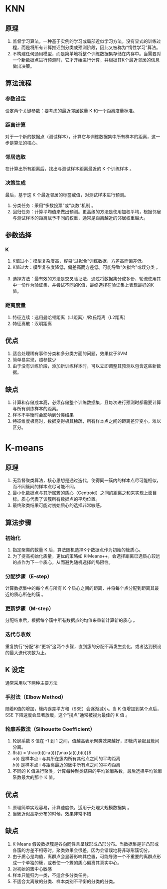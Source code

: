 # KNN
## 原理
1. 监督学习算法，一种基于实例的学习或局部近似学习方法。没有显式的训练过程，而是将所有计算推迟到分类或预测阶段，因此又被称为“惰性学习”算法。
2. 不构建任何通用模型，而是简单地将整个训练数据集存储在内存中。当需要对一个新数据点进行预测时，它才开始进行计算，并根据其K个最近邻居的信息做出决策。
## 算法流程
### 参数设定
设定两个关键参数：要考虑的最近邻居数量 K 和一个距离度量标准。 
### 距离计算
对于一个新的数据点（测试样本），计算它与训练数据集中所有样本的距离，这一步是算法的核心。   
### 邻居选取
在计算出所有距离后，找出与测试样本距离最近的 K 个训练样本 。   
### 决策生成
最后，基于这 K 个最近邻居的标签或值，对测试样本进行预测。
1. 分类任务：采用“多数投票”或“众数”机制 。   
2. 回归任务：计算平均值来做出预测。更高级的方法是使用加权平均，根据邻居与测试样本的距离赋予不同的权重，通常是距离越近的邻居权重越大。   
## 参数选择
### K
1. K值过小：模型复杂度高，容易“过拟合”训练数据，方差高而偏差低。
2. K值过大：模型复杂度降低，偏差高而方差低。可能导致“欠拟合”或误分类 。   
3. 选择方法：最有效的方法是交叉验证法，通过将数据集分成多份，轮流使用其中一份作为验证集，并尝试不同的K值，最终选择在验证集上表现最好的K值。
### 距离度量
1. 特征连续：选用曼哈顿距离（L1距离）/欧氏距离（L2距离）
2. 特征离散：汉明距离
## 优点
1. 适合处理稀有事件分类和多分类方面的问题，效果优于SVM
2. 简单易实现，超参数少
3. 由于没有训练阶段，添加新训练样本时，可以立即调整其预测以包含这些新数据。
## 缺点
1. 计算和存储成本高，必须存储整个训练数据集，且每次进行预测时都需要计算与所有训练样本的距离。
2. 样本不平衡时会影响到分类结果
3. 特征维度极高时，数据变得极其稀疏，所有样本点之间的距离差异变小，难以区分。
# K-means
## 原理
1. 无监督聚类算法，核心思想是通过迭代，使得同一簇内的样本点尽可能相似，而不同簇间的样本点尽可能不同。
2. 最小化数据点与其所属簇的质心（Centroid）之间的距离之和来实现上面目标。质心代表了该簇所有数据点的平均位置。
3. 最终聚类结果可能对初始质心的选择非常敏感。
## 算法步骤
### 初始化
1. 指定聚类的数量 K 后，算法随机选择K个数据点作为初始的簇质心。
2. 为了提高初始化质量，更优的策略如 K-Means++，会选择距离已选质心较远的点作为下一个质心，从而避免随机选择的局限性。   
### 分配步骤（E-step）
计算数据集中的每个点与所有 K 个质心之间的距离，并将每个点分配到距离其最近的质心所在的簇 。   
### 更新步骤（M-step）
分配结束后，根据每个簇中所有数据点的均值来重新计算新的质心 。   
### 迭代与收敛
重复执行“分配”和“更新”这两个步骤，直到簇的分配不再发生变化，或者达到预设的最大迭代次数为止。
## K 设定
通常采用以下两种主要方法
### 手肘法（Elbow Method）
随着K值的增加，簇内误差平方和（SSE）会逐渐减小。当 K 值增加到某个点后，SSE 下降速度会显著放缓，这个“拐点”通常被视为最佳的 K 值 。   
### 轮廓系数法（Silhouette Coefficient）
1. 轮廓系数 S 值在 -1 到 1 之间，值越高表示聚类效果越好，即簇内紧密且簇间分离。
2. $s(i) = \frac{b(i)-a(i)}{\max(a(i),b(i))}$\
$a(i)$ 是样本点 i 与其所在簇内所有其他点之间的平均距离\
$b(i)$ 是样本点 i 与距离最近的簇中所有点之间的平均距离
3. 不同的 K 值进行聚类，计算每种聚类结果的平均轮廓系数，最后选择平均轮廓系数最大的那个 K 值。
## 优点
1. 原理简单实现容易，计算速度快，适用于处理大规模数据集 。
2. 当簇近似高斯分布的时候，效果非常不错
## 缺点
1. K-Means 假设数据簇是各向同性且呈球形或凸形分布。当数据集是非凸形或各簇的方差不相等时，聚类效果会很差，因为会错误地将非球形簇切分。
2. 由于质心是均值，离群点会显著影响其位置，可能导致一个不重要的离群点形成一个单独的簇，或者使一个簇的质心偏离其真实中心。
3. 对初始的簇中心敏感
4. 样本只能归为一类，不适合多分类任务。
5. 不适合太离散的分类、样本类别不平衡的分类的分类。